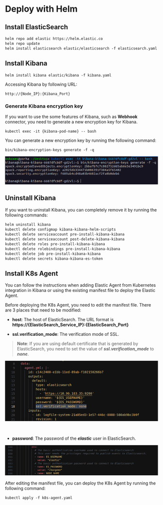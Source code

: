 # Deploy with Helm

## Install ElasticSearch

```
helm repo add elastic https://helm.elastic.co
helm repo update
helm install elasticsearch elastic/elasticsearch -f elasticsearch.yaml
```

## Install Kibana

```
helm install kibana elastic/kibana -f kibana.yaml
```

Accessing Kibana by following URL:

```
http://{Node_IP}:{Kibana_Port}
```


### Generate Kibana encryption key

If you want to use the some features of Kibana, such as **Webhook** connector, you need to generate a new encryption key for Kibana.

```
kubectl exec -it {kibana-pod-name} -- bash
```

You can generate a new encryption key by running the following command:
    
```
bin/kibana-encryption-keys generate -f -q
```

<p align="center">
  <img src="../../Images/kibana-encryptionKey.png" alt="Generate Kibana encryption key"/>
</p>

## Uninstall Kibana

If you want to uninstall Kibana, you can completely remove it by running the following commands:

```
helm uninstall kibana
kubectl delete configmap kibana-kibana-helm-scripts
kubectl delete serviceaccount pre-install-kibana-kibana
kubectl delete serviceaccount post-delete-kibana-kibana
kubectl delete roles pre-install-kibana-kibana
kubectl delete rolebindings pre-install-kibana-kibana
kubectl delete job pre-install-kibana-kibana
kubectl delete secrets kibana-kibana-es-token
```

## Install K8s Agent

You can follow the instructions when adding Elastic Agent from Kubernetes integration in Kibana or using the existing manifest file to deploy the Elastic Agent.

Before deploying the K8s Agent, you need to edit the manifest file. There are 3 places that need to be modified:

* **host**: The host of ElasticSearch. The URL format is **https://{ElasticSearch_Service_IP}:{ElasticSearch_Port}**

* **ssl.verification_mode**: The verification mode of SSL.

> **Note**: If you are using default certificate that is generated by ElasticSearch, you need to set the value of ***ssl.verification_mode*** to ***none***.

<p align="center">
  <img src="../../Images/edit-k8s-agent-elasticsearch-url.png" alt="Edit K8s Agent ElasticSearch URL"/>
</p>

&nbsp;

* **password**: The password of the ***elastic*** user in ElasticSearch.

<p align="center">
  <img src="../../Images/edit-k8s-agent-elasticsearch-cred.png" alt="Edit K8s Agent ElasticSearch credentials"/>
</p>

After editing the manifest file, you can deploy the K8s Agent by running the following command:

```
kubectl apply -f k8s-agent.yaml
```